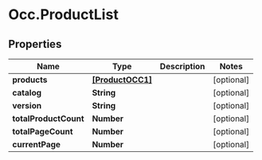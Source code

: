 # Occ.ProductList

## Properties
Name | Type | Description | Notes
------------ | ------------- | ------------- | -------------
**products** | [**[ProductOCC1]**](ProductOCC1.md) |  | [optional] 
**catalog** | **String** |  | [optional] 
**version** | **String** |  | [optional] 
**totalProductCount** | **Number** |  | [optional] 
**totalPageCount** | **Number** |  | [optional] 
**currentPage** | **Number** |  | [optional] 


